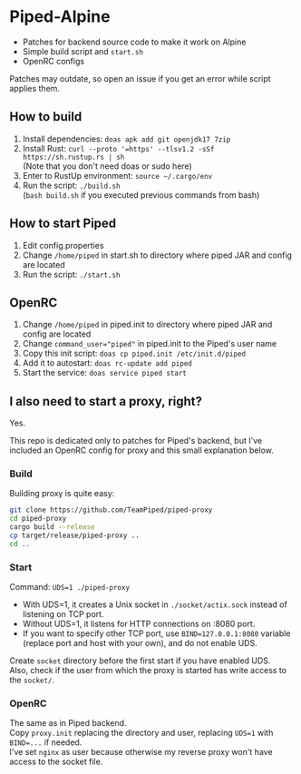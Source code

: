 # Piped-Alpine

- Patches for backend source code to make it work on Alpine
- Simple build script and `start.sh`
- OpenRC configs

Patches may outdate, so open an issue
if you get an error while script applies them.

## How to build
1. Install dependencies: `doas apk add git openjdk17 7zip`
2. Install Rust: `curl --proto '=https' --tlsv1.2 -sSf https://sh.rustup.rs | sh`  
(Note that you don't need doas or sudo here)
3. Enter to RustUp environment: `source ~/.cargo/env`
4. Run the script: `./build.sh`  
(`bash build.sh` if you executed previous commands from bash)

## How to start Piped
1. Edit config.properties
2. Change `/home/piped` in start.sh to directory
where piped JAR and config are located
3. Run the script: `./start.sh`

## OpenRC
1. Change `/home/piped` in piped.init to directory
where piped JAR and config are located
2. Change `command_user="piped"` in piped.init to the Piped's user name
3. Copy this init script: `doas cp piped.init /etc/init.d/piped`
4. Add it to autostart: `doas rc-update add piped`
5. Start the service: `doas service piped start`

## I also need to start a proxy, right?
Yes.

This repo is dedicated only to patches for Piped's backend,
but I've included an OpenRC config for proxy and this small explanation below.

### Build
Building proxy is quite easy:
```bash
git clone https://github.com/TeamPiped/piped-proxy
cd piped-proxy
cargo build --release
cp target/release/piped-proxy ..
cd ..
```

### Start
Command: `UDS=1 ./piped-proxy`

- With UDS=1, it creates a Unix socket in `./socket/actix.sock`
instead of listening on TCP port.
- Without UDS=1, it listens for HTTP connections on :8080 port.
- If you want to specify other TCP port,
use `BIND=127.0.0.1:8080` variable (replace port and host with your own),
and do not enable UDS.

Create `socket` directory before the first start if you have enabled UDS.  
Also, check if the user from which the proxy is started has write access to the `socket/`.

### OpenRC
The same as in Piped backend.  
Copy `proxy.init` replacing the directory and user, replacing `UDS=1` with `BIND=...` if needed.  
I've set `nginx` as user because otherwise my reverse proxy won't have access to the socket file.
